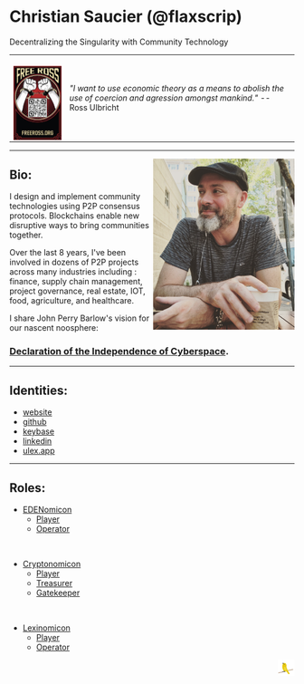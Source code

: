 # Christian Saucier (@flaxscrip)
Decentralizing the Singularity with Community Technology

<!-- testing hidden comments -->
[//]: # (This syntax works like a comment, and won't appear in any output.)

|  |  |
| -- | -- |
| <br><a href="https://freeross.org/"><img alt="Free Ross Ulbricht" align="center" width="200" src="Free_Ross_Ulbricht.jpg"></a> | *"I want to use economic theory as a means to abolish the use of coercion and agression amongst mankind."* -- Ross Ulbricht |

---

<img align="right" width="250" src="profile.jpg">

## Bio:

I design and implement community technologies using P2P consensus protocols. Blockchains enable new disruptive ways to bring communities together.

Over the last 8 years, I've been involved in dozens of P2P projects across many industries including : finance, supply chain management, project governance, real estate, IOT, food, agriculture, and healthcare.

I share John Perry Barlow's vision for our nascent noosphere: 
### [Declaration of the Independence of Cyberspace](https://www.eff.org/cyberspace-independence).

---

## Identities:
* [website](https://cryptotech.guru)
* [github](https://github.com/flaxscrip)
* [keybase](https://keybase.io/csaucier)
* [linkedin](https://www.linkedin.com/in/csaucier)
* [ulex.app](https://ulex.app/user/christian)

---

## Roles:

* [EDENomicon](https://cryptotechguru.github.io/EDENomicon/)
  * [Player](https://cryptotechguru.github.io/EDENomicon/Roles/Player)
  * [Operator](https://cryptotechguru.github.io/EDENomicon/Roles/Operator)
<br>  
  
* [Cryptonomicon](https://cryptotechguru.github.io/Cryptonomicon/)
  * [Player](https://cryptotechguru.github.io/Cryptonomicon/Roles/Player)
  * [Treasurer](https://cryptotechguru.github.io/Cryptonomicon/Roles/Treasurer)
  * [Gatekeeper](https://cryptotechguru.github.io/Cryptonomicon/Roles/Gatekeeper)
<br> 
 
* [Lexinomicon](https://cryptotechguru.github.io/Lexinomicon/)
  * [Player](https://cryptotechguru.github.io/Lexinomicon/Roles/Player)
  * [Operator](https://cryptotechguru.github.io/Lexinomicon/Roles/Operator)


<img align="right" src="marley.png">
